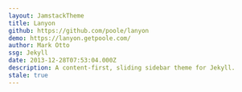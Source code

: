 ```yaml
---
layout: JamstackTheme
title: Lanyon
github: https://github.com/poole/lanyon
demo: https://lanyon.getpoole.com/
author: Mark Otto
ssg: Jekyll
date: 2013-12-28T07:53:04.000Z
description: A content-first, sliding sidebar theme for Jekyll.
stale: true
---
```

